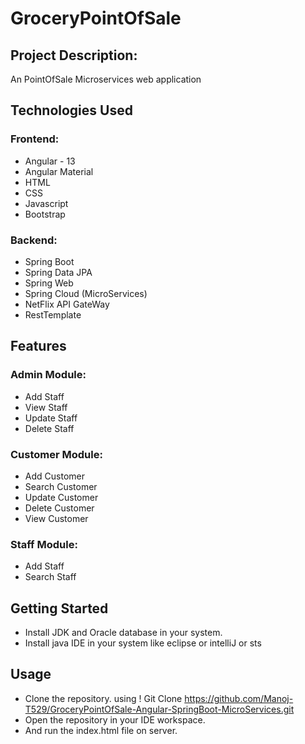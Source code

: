 # GroceryPointOfSale

## Project Description:

An PointOfSale Microservices web application
         
## Technologies Used

### Frontend:
* Angular - 13
* Angular Material
* HTML
* CSS
* Javascript
* Bootstrap

### Backend:
* Spring Boot
* Spring Data JPA
* Spring Web
* Spring Cloud (MicroServices)
* NetFlix API GateWay
* RestTemplate
                    
## Features

### Admin Module:

* Add Staff
* View Staff
* Update Staff
* Delete Staff
      
### Customer Module:

* Add Customer
* Search Customer
* Update Customer
* Delete Customer
* View Customer
      
### Staff Module:

* Add Staff
* Search Staff
      
## Getting Started

* Install JDK and Oracle database in your system.
* Install java IDE in your system like eclipse or intelliJ or sts
       
         
## Usage

* Clone the repository. using ! Git Clone https://github.com/Manoj-T529/GroceryPointOfSale-Angular-SpringBoot-MicroServices.git
* Open the repository in your IDE workspace.
* And run the index.html file on server.
         


